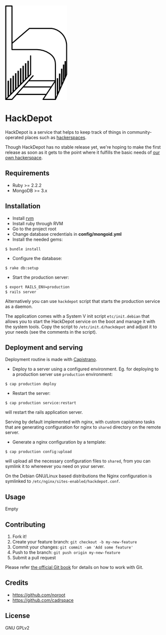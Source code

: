 ![HackDepot](https://github.com/cadrspace/hackdepot/blob/master/doc/logo.png)

# HackDepot

HackDepot is a service that helps to keep track of things in
community-operated places such as
[hackerspaces](http://hackerspaces.org/).

Though HackDepot has no stable release yet, we're hoping to make the
first release as soon as it gets to the point where it fulfills the
basic needs of [our own hackerspace](http://cadrspace.ru/).

## Requirements

- Ruby >= 2.2.2
- MongoDB >= 3.x

## Installation

- Install [rvm](http://rvm.io)
- Install ruby through RVM
- Go to the project root
- Change database credentials in **config/mongoid.yml**
- Install the needed gems:
```
$ bundle install
```
- Configure the database:
```
$ rake db:setup
```
- Start the production server:
```
$ export RAILS_ENV=production
$ rails server
```

Alternatively you can use `hackdepot` script that starts the
production service as a daemon.

The application comes with a System V init script `etc/init.debian`
that allows you to start the HackDepot service on the boot and manage
it with the system tools.  Copy the script to `/etc/init.d/hackdepot`
and adjust it to your needs (see the comments in the script).

## Deployment and serving

Deployment routine is made with [Capistrano](http://capistranorb.com).

- Deploy to a server using a configured environment.  Eg. for
deploying to a production server use `production` environment:

```
$ cap production deploy
```

- Restart the server:

```
$ cap production service:restart
```

will restart the rails application server.

Serving by default implemented with nginx, with custom capistrano
tasks that are generating configuration for nginx to `shared`
directory on the remote server.

- Generate a nginx configuration by a template:

```
$ cap production config:upload
```

will upload all the necessary configuration files to `shared`, from
you can symlink it to whereever you need on your server.

On the Debian GNU/Linux based distributions the Nginx configuration is
symlinked to `/etc/nginx/sites-enabled/hackdepot.conf`.

## Usage
Empty

## Contributing

1. Fork it!
2. Create your feature branch: `git checkout -b my-new-feature`
3. Commit your changes: `git commit -am 'Add some feature'`
4. Push to the branch: `git push origin my-new-feature`
5. Submit a pull request

Please refer [the official Git book](https://www.git-scm.com/book/)
for details on how to work with Git.

## Credits

- https://github.com/noroot
- https://github.com/cadrspace

## License

GNU GPLv2
